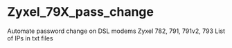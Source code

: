 # Zyxel_79X_pass_change
Automate password change on DSL modems Zyxel 782, 791, 791v2, 793
List of IPs in txt files
